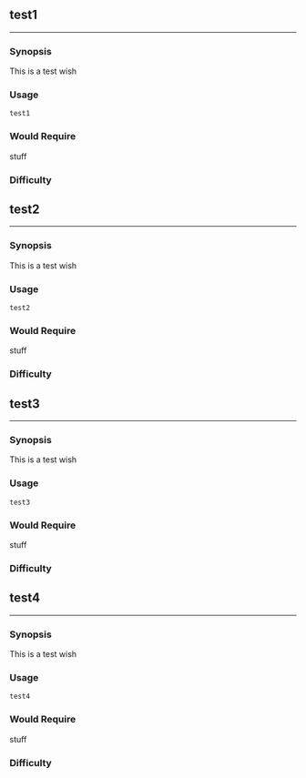 ## test1
________
### Synopsis

This is a test wish

### Usage

```
test1
```

### Would Require

stuff

### Difficulty


## test2
________
### Synopsis

This is a test wish

### Usage

```
test2
```

### Would Require

stuff

### Difficulty


## test3
________
### Synopsis

This is a test wish

### Usage

```
test3
```

### Would Require

stuff

### Difficulty


## test4
________
### Synopsis

This is a test wish

### Usage

```
test4
```

### Would Require

stuff

### Difficulty



